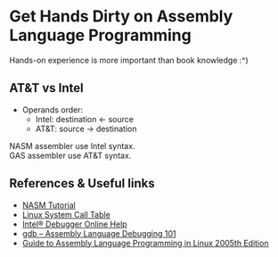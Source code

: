 # Get Hands Dirty on Assembly Language Programming
Hands-on experience is more important than book knowledge :^)

## AT&T vs Intel
* Operands order:
    * Intel: destination <- source  
    * AT&T:  source      -> destination

NASM assembler use Intel syntax.  
GAS assembler use AT&T syntax.

## References & Useful links
* [NASM Tutorial](https://cs.lmu.edu/~ray/notes/nasmtutorial/)
* [Linux System Call Table](https://chromium.googlesource.com/chromiumos/docs/+/master/constants/syscalls.md)
* [Intel® Debugger Online Help](https://scc.ustc.edu.cn/zlsc/sugon/intel/debugger/cl/index.htm#main/bk_command_ref_gdb.htm)
* [gdb – Assembly Language Debugging 101](https://mohit.io/blog/gdb-assembly-language-debugging-101/)
* [Guide to Assembly Language Programming in Linux 2005th Edition](https://www.amazon.com/Guide-Assembly-Language-Programming-Linux/dp/0387258973)
